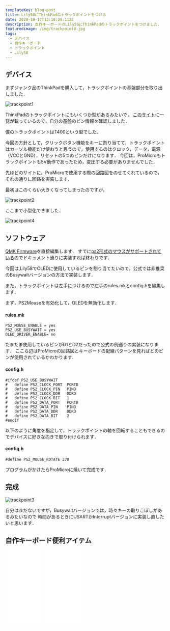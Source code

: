 ```yaml
---
templateKey: blog-post
title: Lily58にThinkPadのトラックポイントをつける
date: 2020-10-17T13:18:29.112Z
description: 自作キーボードのLily58にThinkPadのトラックポイントをつけました．
featuredimage: /img/trackpoint0.jpg
tags:
  - デバイス
  - 自作キーボード
  - トラックポイント
  - Lily58
---
```

## デバイス

まずジャンク品のThinkPadを購入して，トラックポイントの基盤部分を取り出しました．

![trackpoint1](/img/trackpoint1.jpg "trackpoint1")

ThinkPadのトラックポイントにもいくつか型があるみたいで，
[このサイト](https://deskthority.net/wiki/TrackPoint_Hardware)に一覧が載っているので，自分の基盤のピン情報を確認しました．

僕のトラックポイントはT400という型でした．

今回の方針として，クリックボタン機能をキーに割り当てて，トラックポイントはカーソル機能だけ使おうと思うので，使用するのはクロック，データ，電源（VCCとGND），リセットの5つのピンだけになります．
今回は，ProMicroもトラックポイントも5V動作であったため，変圧する必要がありませんでした．

先ほどのサイトに，ProMicroで使用する際の回路図をのせてくれているので，それの通りに回路を実装します．

最初はこのくらい大きくなってしまったのですが，

![trackpoint2](/img/trackpoint2.jpg "trackpoint2")

ここまで小型化できました．

![trackpoint4](/img/trackpoint0.jpg "trackpoint4")

## ソフトウェア

[QMK Firmware](https://github.com/qmk/qmk_firmware)を直接編集します．
すでに[ps2形式のマウスがサポートされている](https://docs.qmk.fm/#/feature_ps2_mouse?id=ps2-mouse-support)のでドキュメント通りに実装すれば終わりです．

今回は,Lily58でOLEDに使用しているピンを割り当てたいので，公式では非推奨のBusywaitバージョンの方法で実装します．

また，トラックポイントは左手につけるので左手のrules.mkとconfig.hを編集します．

まず，PS2Mouseを有効化して，OLEDを無効化します．

#### rules.mk

```{numberLines:true}
PS2_MOUSE_ENABLE = yes
PS2_USE_BUSYWAIT = yes
OLED_DRIVER_ENABLE= no
```

たまたま使用しているピンがD1とD2だったので公式の例通りの実装になります．
ここら辺はProMicroの回路図とキーボードの配線パターンを見ればどのピンが使用されているかわかります．

#### config.h

```c{numberLines:true}
#ifdef PS2_USE_BUSYWAIT
#   define PS2_CLOCK_PORT  PORTD
#   define PS2_CLOCK_PIN   PIND
#   define PS2_CLOCK_DDR   DDRD
#   define PS2_CLOCK_BIT   1
#   define PS2_DATA_PORT   PORTD
#   define PS2_DATA_PIN    PIND
#   define PS2_DATA_DDR    DDRD
#   define PS2_DATA_BIT    2
#endif
```

以下のように角度を指定して，トラックポイントの軸を回転することもできるのでデバイスに好きな向きで取り付けられます．

#### config.h

```c{numberLines:true}
#define PS2_MOUSE_ROTATE 270
```

プログラムがかけたらProMicroに焼いて完成です．

## 完成

![trackpoint3](/img/trackpoint3.jpg "trackpoint3")

自分はまだないですが，Busywaitバージョンでは，時々キーの取りこぼしがあるみたいなので
時間があるときにUSARTかInterruptバージョンに実装し直したいと思います．

## 自作キーボード便利アイテム

<iframe style="width:120px;height:240px;" marginwidth="0" marginheight="0" scrolling="no" frameborder="0" src="//rcm-fe.amazon-adsystem.com/e/cm?lt1=_blank&bc1=000000&IS2=1&bg1=FFFFFF&fc1=000000&lc1=0000FF&t=yagijinblog-22&language=ja_JP&o=9&p=8&l=as4&m=amazon&f=ifr&ref=as_ss_li_til&asins=B01MXCKHAM&linkId=3572424633128caadcd31cee7b65f620"></iframe>

<iframe style="width:120px;height:240px;" marginwidth="0" marginheight="0" scrolling="no" frameborder="0" src="//rcm-fe.amazon-adsystem.com/e/cm?lt1=_blank&bc1=000000&IS2=1&bg1=FFFFFF&fc1=000000&lc1=0000FF&t=yagijinblog-22&language=ja_JP&o=9&p=8&l=as4&m=amazon&f=ifr&ref=as_ss_li_til&asins=B08FKWK3VV&linkId=062a2968c78d92bbc4cd1806b0e86963"></iframe>